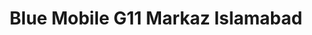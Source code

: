 ---
title: "Blue Mobile G11 Markaz Islamabad"
url: /slm-abd/blue-mobile-g11-markaz-islamabad/
shop: mobile phone
---